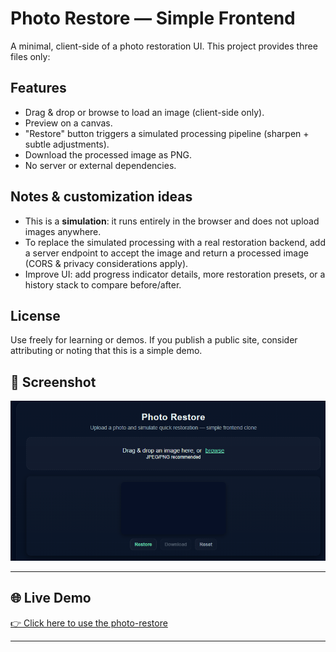 # Photo Restore — Simple Frontend

A minimal, client-side of a photo restoration UI. This project provides three files only:

## Features
- Drag & drop or browse to load an image (client-side only).
- Preview on a canvas.
- "Restore" button triggers a simulated processing pipeline (sharpen + subtle adjustments).
- Download the processed image as PNG.
- No server or external dependencies.

## Notes & customization ideas
- This is a **simulation**: it runs entirely in the browser and does not upload images anywhere.
- To replace the simulated processing with a real restoration backend, add a server endpoint to accept the image and return a processed image (CORS & privacy considerations apply).
- Improve UI: add progress indicator details, more restoration presets, or a history stack to compare before/after.

## License
Use freely for learning or demos. If you publish a public site, consider attributing or noting that this is a simple demo.



## 📸 Screenshot
![photo-restore Screenshot](screenshot.png)

---

## 🌐 Live Demo
[👉 Click here to use the photo-restore](https://xyzvikram.github.io/photo-restore/)

----
